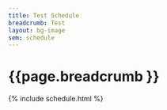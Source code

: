 ```yaml
---
title: Test Schedule
breadcrumb: Test
layout: bg-image
sem: schedule
---
```

# {{page.breadcrumb }}

{% include schedule.html %}
